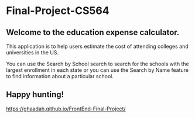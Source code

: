 # Final-Project-CS564

## Welcome to the education expense calculator.

This application is to help users estimate the cost of attending colleges and universities in the US.

You can use the Search by School search to search for the schools with the largest enrollment in each state or you can use the Search by Name feature to find information about a particular school.

## Happy hunting!

https://ghaadah.github.io/FrontEnd-Final-Project/


